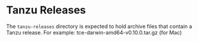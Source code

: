 # Tanzu Releases

The `tanzu-releases` directory is expected to hold archive files that contain a Tanzu release.
For example: tce-darwin-amd64-v0.10.0.tar.gz (for Mac)
